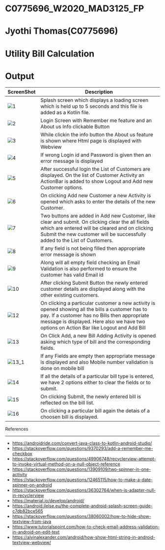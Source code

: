 # C0775696_W2020_MAD3125_FP
# Jyothi Thomas(C0775696)

# Utility Bill Calculation

# Output
|ScreenShot|Description|
---|---
|![1](https://github.com/jyothithomas/C0775696_W2020_MAD3125_FP/blob/master/ScreenshotFP/1.png)|Splash screen which displays a loading screen which is held up to 5 seconds and this file is added as a Kotlin file.|
|![2](https://github.com/jyothithomas/C0775696_W2020_MAD3125_FP/blob/master/ScreenshotFP/2.png)|Login Screen with Remember me feature and an About us Info clickable Button|
|![3](https://github.com/jyothithomas/C0775696_W2020_MAD3125_FP/blob/master/ScreenshotFP/5.png)|While clickin the info button the About us feature is shown where Html page is displayed with Webview|
|![4](https://github.com/jyothithomas/C0775696_W2020_MAD3125_FP/blob/master/ScreenshotFP/5_1.png)|If wrong Login id and Password is given then an error message is displayed|
|![5](https://github.com/jyothithomas/C0775696_W2020_MAD3125_FP/blob/master/ScreenshotFP/6.png)|After successful login the List of Customers are displayed. On the list of Customer Activity an ActionBar is added to show Logout and Add new Customer options.|
|![6](https://github.com/jyothithomas/C0775696_W2020_MAD3125_FP/blob/master/ScreenshotFP/7.png)|On clicking Add new Customer a new Activity is opened which asks to enter the details of the new Customer.|
|![7](https://github.com/jyothithomas/C0775696_W2020_MAD3125_FP/blob/master/ScreenshotFP/8.png)|Two buttons are added in Add new Customer, like clear and submit. On clicking clear the all fields which are entered will be cleared and on clicking Submit the new customer will be successfully added to the List of Customers.|
|![8](https://github.com/jyothithomas/C0775696_W2020_MAD3125_FP/blob/master/ScreenshotFP/9.png)|If any field is not being filled then appropriate error message is shown|
|![9](https://github.com/jyothithomas/C0775696_W2020_MAD3125_FP/blob/master/ScreenshotFP/10.png)|Along will all empty field checking an Email Validation is also performed to ensure the customer has valid Email id|
|![10](https://github.com/jyothithomas/C0775696_W2020_MAD3125_FP/blob/master/ScreenshotFP/11.png)|After clicking Submit Button the newly entered customer details are displayed along with the other existing customers.|
|![12](https://github.com/jyothithomas/C0775696_W2020_MAD3125_FP/blob/master/ScreenshotFP/12.png)|On clicking a particular customer a new activity is opened showing all the bills a customer has to pay. If a customer has no Bills then appropriate message is displayed. Here also we have two options on Action Bar like Logout and Add Bill|
|![13](https://github.com/jyothithomas/C0775696_W2020_MAD3125_FP/blob/master/ScreenshotFP/13.png)|On Click Add, a new Bill Adding Activity is opened asking which type of bill and the corresponding fields. |
|![13_1](https://github.com/jyothithomas/C0775696_W2020_MAD3125_FP/blob/master/ScreenshotFP/13_1.png)|If any Fields are empty then appropriate message is displayed and also Mobile number validation is done on mobile bill|
|![14](https://github.com/jyothithomas/C0775696_W2020_MAD3125_FP/blob/master/ScreenshotFP/14.png)|If all the details of a particular bill type is entered, we have 2 options either to clear the fields or to submit.|
|![15](https://github.com/jyothithomas/C0775696_W2020_MAD3125_FP/blob/master/ScreenshotFP/15.png)|On clicking Submit, the newly entered bill is reflected on the bill list.|
|![16](https://github.com/jyothithomas/C0775696_W2020_MAD3125_FP/blob/master/ScreenshotFP/16.png)|On clicking a particular bill again the detais of a choosen bill is displayed.|



References
__________
* https://androidride.com/convert-java-class-to-kotlin-android-studio/
* https://stackoverflow.com/questions/9370293/add-a-remember-me-checkbox
* https://stackoverflow.com/questions/49906748/recyclerview-attempt-to-invoke-virtual-method-on-a-null-object-reference
* https://stackoverflow.com/questions/13909109/two-spinner-in-one-activity
* https://stackoverflow.com/questions/12465115/how-to-make-a-date-spinner-on-android
* https://stackoverflow.com/questions/36302764/when-is-adapter-null-in-recyclerview
* https://material.io/develop/android/
* https://android.jlelse.eu/the-complete-android-splash-screen-guide-c7db82bce565
* https://stackoverflow.com/questions/38060002/how-to-hide-show-textview-from-java
* https://www.tutorialspoint.com/how-to-check-email-address-validation-in-android-on-edit-text
* https://alvinalexander.com/android/how-show-html-string-in-android-textview-webview/

